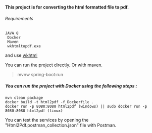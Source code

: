 **This project is for converting the html formatted file to pdf.** 
 
######  Requirements
` JAVA 8 `\
` Docker`\
` Maven` \
` wkhtmltopdf.exe`
 
 
 and use <a href="https://wkhtmltopdf.org/">wkhtml</a>
 
 You can run the project directly. Or with maven.
 
 >mvnw spring-boot:run
 
 
##### You can run the project with Docker using the following steps :
~~~~
mvn clean package
docker build -t html2pdf -f Dockerfile .   
docker run -p 8080:8080 html2pdf (windows) || sudo docker run -p 8080:8080 html2pdf (linux)
~~~~

You can test the services by opening the "Html2Pdf.postman_collection.json" file with Postman.
 